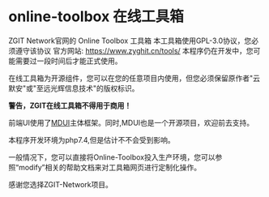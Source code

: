 # online-toolbox 在线工具箱

ZGIT Network官网的 Online Toolbox 工具箱
本工具箱使用GPL-3.0协议，您必须遵守该协议
官方网站: https://www.zyghit.cn/tools/
本程序仍在开发中，您可能需要过一段时间后才能正式使用。

在线工具箱为开源组件，您可以在您的任意项目内使用，但您必须保留原作者"云默安"或"至远光辉信息技术"的版权标识。

**警告，ZGIT在线工具箱不得用于商用！**

前端UI使用了[MDUI](http://www.mdui.org)主体框架。同时,MDUI也是一个开源项目，欢迎前去支持。

本程序开发环境为php7.4,但是估计不不会受到影响。

一般情况下，您可以直接将Online-Toolbox投入生产环境，您可以参照“modify”相关的帮助文档来对工具箱网页进行定制化操作。

感谢您选择ZGIT-Network项目。
